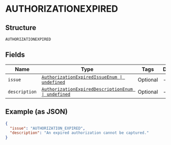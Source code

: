 
# AUTHORIZATIONEXPIRED

## Structure

`AUTHORIZATIONEXPIRED`

## Fields

| Name | Type | Tags | Description |
|  --- | --- | --- | --- |
| `issue` | [`AuthorizationExpiredIssueEnum \| undefined`](../../doc/models/authorization-expired-issue-enum.md) | Optional | - |
| `description` | [`AuthorizationExpiredDescriptionEnum \| undefined`](../../doc/models/authorization-expired-description-enum.md) | Optional | - |

## Example (as JSON)

```json
{
  "issue": "AUTHORIZATION_EXPIRED",
  "description": "An expired authorization cannot be captured."
}
```

